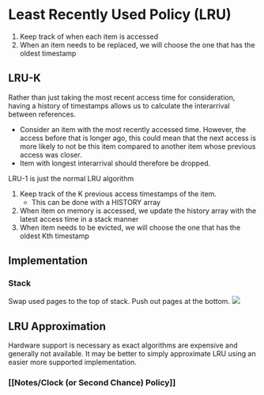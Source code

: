 # Least Recently Used Policy (LRU)
1. Keep track of when each item is accessed
2. When an item needs to be replaced, we will choose the one that has the oldest timestamp
## LRU-K
Rather than just taking the most recent access time for consideration, having a history of timestamps allows us to calculate the interarrival between references.
- Consider an item with the most recently accessed time. However, the access before that is longer ago, this could mean that the next access is more likely to not be this item compared to another item whose previous access was closer.
- Item with longest interarrival should therefore be dropped.

LRU-1 is just the normal LRU algorithm

1. Keep track of the K previous access timestamps of the item.
	- This can be done with a HISTORY array
2. When item on memory is accessed, we update the history array with the latest access time in a stack manner
3. When item needs to be evicted, we will choose the one that has the oldest Kth timestamp
## Implementation
### Stack
Swap used pages to the top of stack. Push out pages at the bottom.
![](https://i.imgur.com/ba4zW9K.png)
## LRU Approximation
Hardware support is necessary as exact algorithms are expensive and generally not available. It may be better to simply approximate LRU using an easier more supported implementation.
### [[Notes/Clock (or Second Chance) Policy]]
